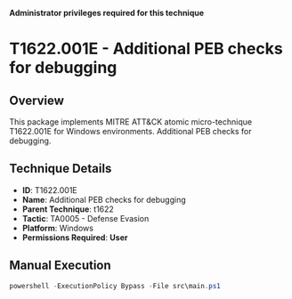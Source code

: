 **Administrator privileges required for this technique**

# T1622.001E - Additional PEB checks for debugging

## Overview
This package implements MITRE ATT&CK atomic micro-technique T1622.001E for Windows environments. Additional PEB checks for debugging.

## Technique Details
- **ID**: T1622.001E
- **Name**: Additional PEB checks for debugging
- **Parent Technique**: t1622
- **Tactic**: TA0005 - Defense Evasion
- **Platform**: Windows
- **Permissions Required**: **User**

## Manual Execution
```powershell
powershell -ExecutionPolicy Bypass -File src\main.ps1
```
